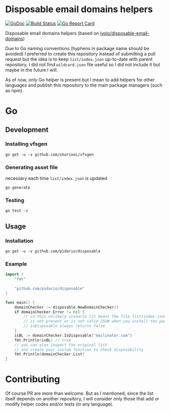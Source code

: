 # Disposable email domains helpers
[![GoDoc](https://godoc.org/github.com/pidario/disposable?status.svg)](https://godoc.org/github.com/pidario/disposable) [![Build Status](https://travis-ci.com/pidario/disposable.svg?branch=master)](https://travis-ci.com/pidario/disposable) [![Go Report Card](https://goreportcard.com/badge/github.com/pidario/disposable)](https://goreportcard.com/report/github.com/pidario/disposable)

Disposable email domains helpers (based on [ivolo/disposable-email-domains](https://github.com/ivolo/disposable-email-domains))

Due to Go naming conventions (hyphens in package name should be avoided) I preferred to create this repository instead of submitting a pull request but the idea is to keep `list/index.json` up-to-date with parent repository.
I did not find `wildcard.json` file useful so I did not include it but maybe in the future I will.

As of now, only Go helper is present but I mean to add helpers for other languages and publish this repository to the main package managers (such as npm).
# Go
## Development
### Installing vfsgen
```
go get -u -v github.com/shurcooL/vfsgen
```
### Generating asset file
necessary each time `list/index.json` is updated
```
go generate
```
### Testing
```
go test -v
```
## Usage
### Installation
```
go get -u -v github.com/pidario/disposable
```
### Example
```go
import (
	"fmt"
	
	"github.com/pidario/disposable"
)

func main() {
	domainChecker := disposable.NewDomainChecker()
	if domainChecker.Error != nil {
		// in this unlikely scenario (it means the file list/index.json
		// is not present or is not valid JSON when you install the package)
		// IsDisposable always returns false
	}
	isBL := domainChecker.IsDisposable("mailinator.com")
	fmt.Println(isBL) // true
	// you can also inspect the original list
	// and create your custom function to check disposability
	fmt.Println(domainChecker.List)
}
```
# Contributing
Of course PR are more than welcome. But as I mentioned, since the list itself depends on another repository, I will consider only those that add or modify helper codes and/or tests (in any language).